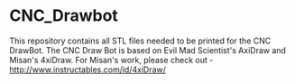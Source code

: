 # CNC_Drawbot
This repository contains all STL files needed to be printed for the CNC DrawBot. The CNC Draw Bot is based on Evil Mad Scientist's AxiDraw and Misan's 4xiDraw. For Misan's work, please check out - http://www.instructables.com/id/4xiDraw/
